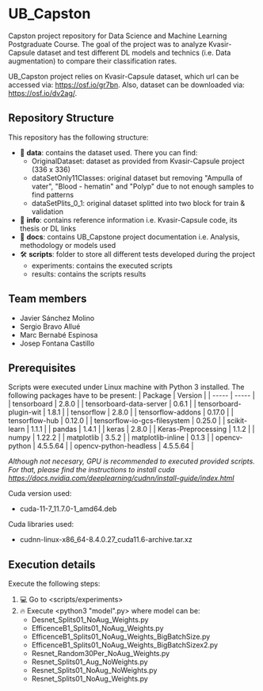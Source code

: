 # UB_Capston
Capston project repository for Data Science and Machine Learning Postgraduate Course. The goal of the project was to analyze Kvasir-Capsule dataset and test different DL models and technics (i.e. Data augmentation) to compare their classification rates.

UB_Capston project relies on Kvasir-Capsule dataset, which url can be accessed via: https://osf.io/gr7bn. Also, dataset can be downloaded via: https://osf.io/dv2ag/.

## Repository Structure
This repository has the following structure:
 * 📄 **data**: contains the dataset used. There you can find:
    * OriginalDataset: dataset as provided from Kvasir-Capsule project (336 x 336)
    * dataSetOnly11Classes: original dataset but removing "Ampulla of vater", "Blood - hematin" and "Polyp" due to not enough samples to find patterns
    * dataSetPlits_0_1: original dataset splitted into two block for train & validation
 * 🤔 **info**: contains reference information i.e. Kvasir-Capsule code, its thesis or DL links
 * 📖 **docs**: contains UB_Capstone project documentation i.e. Analysis, methodology or models used
 * 🛠 **scripts**: folder to store all different tests developed during the project
    * experiments: contains the executed scripts
	* results: contains the scripts results

## Team members
 - Javier Sánchez Molino
 - Sergio Bravo Allué
 - Marc Bernabé Espinosa
 - Josep Fontana Castillo

## Prerequisites
Scripts were executed under Linux machine with Python 3 installed. The following packages have to be present:
| Package | Version |
| ----- |  ----- |
| tensorboard | 2.8.0 |
|  tensorboard-data-server | 0.6.1 |
|  tensorboard-plugin-wit | 1.8.1 |
|  tensorflow | 2.8.0 |
|  tensorflow-addons | 0.17.0 |
|  tensorflow-hub | 0.12.0 |
|  tensorflow-io-gcs-filesystem | 0.25.0 |
|  scikit-learn | 1.1.1 |
|  pandas | 1.4.1 |
|  keras | 2.8.0 |
|  Keras-Preprocessing | 1.1.2 |
|  numpy | 1.22.2 |
|  matplotlib | 3.5.2 |
|  matplotlib-inline | 0.1.3 |
|  opencv-python | 4.5.5.64 |
|  opencv-python-headless | 4.5.5.64 |

*Although not necesary, GPU is recommended to executed provided scripts. For that, please find the instructions to install cuda https://docs.nvidia.com/deeplearning/cudnn/install-guide/index.html*

Cuda version used:
 * cuda-11-7_11.7.0-1_amd64.deb

Cuda libraries used:
 * cudnn-linux-x86_64-8.4.0.27_cuda11.6-archive.tar.xz

## Execution details
Execute the following steps:
 1. 💻 Go to <scripts/experiments>
 2. 🔥 Execute <python3 "model".py> where model can be:
    * Desnet_Splits01_NoAug_Weights.py
    * EfficenceB1_Splits01_NoAug_Weights.py
    * EfficenceB1_Splits01_NoAug_Weights_BigBatchSize.py
    * EfficenceB1_Splits01_NoAug_Weights_BigBatchSizex2.py
    * Resnet_Random30Per_NoAug_Weights.py
    * Resnet_Splits01_Aug_NoWeights.py
    * Resnet_Splits01_NoAug_NoWeights.py
    * Resnet_Splits01_NoAug_Weights.py